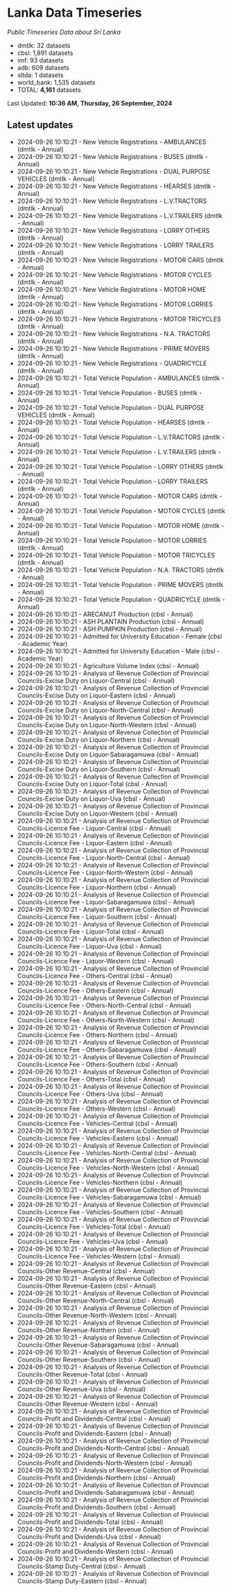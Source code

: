 # Lanka Data Timeseries
*Public Timeseries Data about Sri Lanka*

* dmtlk: 32 datasets
* cbsl: 1,891 datasets
* imf: 93 datasets
* adb: 609 datasets
* sltda: 1 datasets
* world_bank: 1,535 datasets
* TOTAL: **4,161** datasets

Last Updated: **10:36 AM, Thursday, 26 September, 2024**

## Latest updates

* 2024-09-26 10:10:21 - New Vehicle Registrations - AMBULANCES (dmtlk - Annual)
* 2024-09-26 10:10:21 - New Vehicle Registrations - BUSES (dmtlk - Annual)
* 2024-09-26 10:10:21 - New Vehicle Registrations - DUAL PURPOSE VEHICLES (dmtlk - Annual)
* 2024-09-26 10:10:21 - New Vehicle Registrations - HEARSES (dmtlk - Annual)
* 2024-09-26 10:10:21 - New Vehicle Registrations - L.V.TRACTORS (dmtlk - Annual)
* 2024-09-26 10:10:21 - New Vehicle Registrations - L.V.TRAILERS (dmtlk - Annual)
* 2024-09-26 10:10:21 - New Vehicle Registrations - LORRY OTHERS (dmtlk - Annual)
* 2024-09-26 10:10:21 - New Vehicle Registrations - LORRY TRAILERS (dmtlk - Annual)
* 2024-09-26 10:10:21 - New Vehicle Registrations - MOTOR CARS (dmtlk - Annual)
* 2024-09-26 10:10:21 - New Vehicle Registrations - MOTOR CYCLES (dmtlk - Annual)
* 2024-09-26 10:10:21 - New Vehicle Registrations - MOTOR HOME (dmtlk - Annual)
* 2024-09-26 10:10:21 - New Vehicle Registrations - MOTOR LORRIES (dmtlk - Annual)
* 2024-09-26 10:10:21 - New Vehicle Registrations - MOTOR TRICYCLES (dmtlk - Annual)
* 2024-09-26 10:10:21 - New Vehicle Registrations - N.A. TRACTORS (dmtlk - Annual)
* 2024-09-26 10:10:21 - New Vehicle Registrations - PRIME MOVERS (dmtlk - Annual)
* 2024-09-26 10:10:21 - New Vehicle Registrations - QUADRICYCLE (dmtlk - Annual)
* 2024-09-26 10:10:21 - Total Vehicle Population - AMBULANCES (dmtlk - Annual)
* 2024-09-26 10:10:21 - Total Vehicle Population - BUSES (dmtlk - Annual)
* 2024-09-26 10:10:21 - Total Vehicle Population - DUAL PURPOSE VEHICLES (dmtlk - Annual)
* 2024-09-26 10:10:21 - Total Vehicle Population - HEARSES (dmtlk - Annual)
* 2024-09-26 10:10:21 - Total Vehicle Population - L.V.TRACTORS (dmtlk - Annual)
* 2024-09-26 10:10:21 - Total Vehicle Population - L.V.TRAILERS (dmtlk - Annual)
* 2024-09-26 10:10:21 - Total Vehicle Population - LORRY OTHERS (dmtlk - Annual)
* 2024-09-26 10:10:21 - Total Vehicle Population - LORRY TRAILERS (dmtlk - Annual)
* 2024-09-26 10:10:21 - Total Vehicle Population - MOTOR CARS (dmtlk - Annual)
* 2024-09-26 10:10:21 - Total Vehicle Population - MOTOR CYCLES (dmtlk - Annual)
* 2024-09-26 10:10:21 - Total Vehicle Population - MOTOR HOME (dmtlk - Annual)
* 2024-09-26 10:10:21 - Total Vehicle Population - MOTOR LORRIES (dmtlk - Annual)
* 2024-09-26 10:10:21 - Total Vehicle Population - MOTOR TRICYCLES (dmtlk - Annual)
* 2024-09-26 10:10:21 - Total Vehicle Population - N.A. TRACTORS (dmtlk - Annual)
* 2024-09-26 10:10:21 - Total Vehicle Population - PRIME MOVERS (dmtlk - Annual)
* 2024-09-26 10:10:21 - Total Vehicle Population - QUADRICYCLE (dmtlk - Annual)
* 2024-09-26 10:10:21 - ARECANUT Production (cbsl - Annual)
* 2024-09-26 10:10:21 - ASH PLANTAIN Production (cbsl - Annual)
* 2024-09-26 10:10:21 - ASH PUMPKIN Production (cbsl - Annual)
* 2024-09-26 10:10:21 - Admitted for University Education - Female (cbsl - Academic Year)
* 2024-09-26 10:10:21 - Admitted for University Education - Male (cbsl - Academic Year)
* 2024-09-26 10:10:21 - Agriculture Volume Index (cbsl - Annual)
* 2024-09-26 10:10:21 - Analysis of Revenue Collection of Provincial Councils-Excise Duty on Liquor-Central (cbsl - Annual)
* 2024-09-26 10:10:21 - Analysis of Revenue Collection of Provincial Councils-Excise Duty on Liquor-Eastern (cbsl - Annual)
* 2024-09-26 10:10:21 - Analysis of Revenue Collection of Provincial Councils-Excise Duty on Liquor-North-Central (cbsl - Annual)
* 2024-09-26 10:10:21 - Analysis of Revenue Collection of Provincial Councils-Excise Duty on Liquor-North-Western (cbsl - Annual)
* 2024-09-26 10:10:21 - Analysis of Revenue Collection of Provincial Councils-Excise Duty on Liquor-Northern (cbsl - Annual)
* 2024-09-26 10:10:21 - Analysis of Revenue Collection of Provincial Councils-Excise Duty on Liquor-Sabaragamuwa (cbsl - Annual)
* 2024-09-26 10:10:21 - Analysis of Revenue Collection of Provincial Councils-Excise Duty on Liquor-Southern (cbsl - Annual)
* 2024-09-26 10:10:21 - Analysis of Revenue Collection of Provincial Councils-Excise Duty on Liquor-Total (cbsl - Annual)
* 2024-09-26 10:10:21 - Analysis of Revenue Collection of Provincial Councils-Excise Duty on Liquor-Uva (cbsl - Annual)
* 2024-09-26 10:10:21 - Analysis of Revenue Collection of Provincial Councils-Excise Duty on Liquor-Western (cbsl - Annual)
* 2024-09-26 10:10:21 - Analysis of Revenue Collection of Provincial Councils-Licence Fee - Liquor-Central (cbsl - Annual)
* 2024-09-26 10:10:21 - Analysis of Revenue Collection of Provincial Councils-Licence Fee - Liquor-Eastern (cbsl - Annual)
* 2024-09-26 10:10:21 - Analysis of Revenue Collection of Provincial Councils-Licence Fee - Liquor-North-Central (cbsl - Annual)
* 2024-09-26 10:10:21 - Analysis of Revenue Collection of Provincial Councils-Licence Fee - Liquor-North-Western (cbsl - Annual)
* 2024-09-26 10:10:21 - Analysis of Revenue Collection of Provincial Councils-Licence Fee - Liquor-Northern (cbsl - Annual)
* 2024-09-26 10:10:21 - Analysis of Revenue Collection of Provincial Councils-Licence Fee - Liquor-Sabaragamuwa (cbsl - Annual)
* 2024-09-26 10:10:21 - Analysis of Revenue Collection of Provincial Councils-Licence Fee - Liquor-Southern (cbsl - Annual)
* 2024-09-26 10:10:21 - Analysis of Revenue Collection of Provincial Councils-Licence Fee - Liquor-Total (cbsl - Annual)
* 2024-09-26 10:10:21 - Analysis of Revenue Collection of Provincial Councils-Licence Fee - Liquor-Uva (cbsl - Annual)
* 2024-09-26 10:10:21 - Analysis of Revenue Collection of Provincial Councils-Licence Fee - Liquor-Western (cbsl - Annual)
* 2024-09-26 10:10:21 - Analysis of Revenue Collection of Provincial Councils-Licence Fee - Others-Central (cbsl - Annual)
* 2024-09-26 10:10:21 - Analysis of Revenue Collection of Provincial Councils-Licence Fee - Others-Eastern (cbsl - Annual)
* 2024-09-26 10:10:21 - Analysis of Revenue Collection of Provincial Councils-Licence Fee - Others-North-Central (cbsl - Annual)
* 2024-09-26 10:10:21 - Analysis of Revenue Collection of Provincial Councils-Licence Fee - Others-North-Western (cbsl - Annual)
* 2024-09-26 10:10:21 - Analysis of Revenue Collection of Provincial Councils-Licence Fee - Others-Northern (cbsl - Annual)
* 2024-09-26 10:10:21 - Analysis of Revenue Collection of Provincial Councils-Licence Fee - Others-Sabaragamuwa (cbsl - Annual)
* 2024-09-26 10:10:21 - Analysis of Revenue Collection of Provincial Councils-Licence Fee - Others-Southern (cbsl - Annual)
* 2024-09-26 10:10:21 - Analysis of Revenue Collection of Provincial Councils-Licence Fee - Others-Total (cbsl - Annual)
* 2024-09-26 10:10:21 - Analysis of Revenue Collection of Provincial Councils-Licence Fee - Others-Uva (cbsl - Annual)
* 2024-09-26 10:10:21 - Analysis of Revenue Collection of Provincial Councils-Licence Fee - Others-Western (cbsl - Annual)
* 2024-09-26 10:10:21 - Analysis of Revenue Collection of Provincial Councils-Licence Fee - Vehicles-Central (cbsl - Annual)
* 2024-09-26 10:10:21 - Analysis of Revenue Collection of Provincial Councils-Licence Fee - Vehicles-Eastern (cbsl - Annual)
* 2024-09-26 10:10:21 - Analysis of Revenue Collection of Provincial Councils-Licence Fee - Vehicles-North-Central (cbsl - Annual)
* 2024-09-26 10:10:21 - Analysis of Revenue Collection of Provincial Councils-Licence Fee - Vehicles-North-Western (cbsl - Annual)
* 2024-09-26 10:10:21 - Analysis of Revenue Collection of Provincial Councils-Licence Fee - Vehicles-Northern (cbsl - Annual)
* 2024-09-26 10:10:21 - Analysis of Revenue Collection of Provincial Councils-Licence Fee - Vehicles-Sabaragamuwa (cbsl - Annual)
* 2024-09-26 10:10:21 - Analysis of Revenue Collection of Provincial Councils-Licence Fee - Vehicles-Southern (cbsl - Annual)
* 2024-09-26 10:10:21 - Analysis of Revenue Collection of Provincial Councils-Licence Fee - Vehicles-Total (cbsl - Annual)
* 2024-09-26 10:10:21 - Analysis of Revenue Collection of Provincial Councils-Licence Fee - Vehicles-Uva (cbsl - Annual)
* 2024-09-26 10:10:21 - Analysis of Revenue Collection of Provincial Councils-Licence Fee - Vehicles-Western (cbsl - Annual)
* 2024-09-26 10:10:21 - Analysis of Revenue Collection of Provincial Councils-Other Revenue-Central (cbsl - Annual)
* 2024-09-26 10:10:21 - Analysis of Revenue Collection of Provincial Councils-Other Revenue-Eastern (cbsl - Annual)
* 2024-09-26 10:10:21 - Analysis of Revenue Collection of Provincial Councils-Other Revenue-North-Central (cbsl - Annual)
* 2024-09-26 10:10:21 - Analysis of Revenue Collection of Provincial Councils-Other Revenue-North-Western (cbsl - Annual)
* 2024-09-26 10:10:21 - Analysis of Revenue Collection of Provincial Councils-Other Revenue-Northern (cbsl - Annual)
* 2024-09-26 10:10:21 - Analysis of Revenue Collection of Provincial Councils-Other Revenue-Sabaragamuwa (cbsl - Annual)
* 2024-09-26 10:10:21 - Analysis of Revenue Collection of Provincial Councils-Other Revenue-Southern (cbsl - Annual)
* 2024-09-26 10:10:21 - Analysis of Revenue Collection of Provincial Councils-Other Revenue-Total (cbsl - Annual)
* 2024-09-26 10:10:21 - Analysis of Revenue Collection of Provincial Councils-Other Revenue-Uva (cbsl - Annual)
* 2024-09-26 10:10:21 - Analysis of Revenue Collection of Provincial Councils-Other Revenue-Western (cbsl - Annual)
* 2024-09-26 10:10:21 - Analysis of Revenue Collection of Provincial Councils-Profit and Dividends-Central (cbsl - Annual)
* 2024-09-26 10:10:21 - Analysis of Revenue Collection of Provincial Councils-Profit and Dividends-Eastern (cbsl - Annual)
* 2024-09-26 10:10:21 - Analysis of Revenue Collection of Provincial Councils-Profit and Dividends-North-Central (cbsl - Annual)
* 2024-09-26 10:10:21 - Analysis of Revenue Collection of Provincial Councils-Profit and Dividends-North-Western (cbsl - Annual)
* 2024-09-26 10:10:21 - Analysis of Revenue Collection of Provincial Councils-Profit and Dividends-Northern (cbsl - Annual)
* 2024-09-26 10:10:21 - Analysis of Revenue Collection of Provincial Councils-Profit and Dividends-Sabaragamuwa (cbsl - Annual)
* 2024-09-26 10:10:21 - Analysis of Revenue Collection of Provincial Councils-Profit and Dividends-Southern (cbsl - Annual)
* 2024-09-26 10:10:21 - Analysis of Revenue Collection of Provincial Councils-Profit and Dividends-Total (cbsl - Annual)
* 2024-09-26 10:10:21 - Analysis of Revenue Collection of Provincial Councils-Profit and Dividends-Uva (cbsl - Annual)
* 2024-09-26 10:10:21 - Analysis of Revenue Collection of Provincial Councils-Profit and Dividends-Western (cbsl - Annual)
* 2024-09-26 10:10:21 - Analysis of Revenue Collection of Provincial Councils-Stamp Duty-Central (cbsl - Annual)
* 2024-09-26 10:10:21 - Analysis of Revenue Collection of Provincial Councils-Stamp Duty-Eastern (cbsl - Annual)